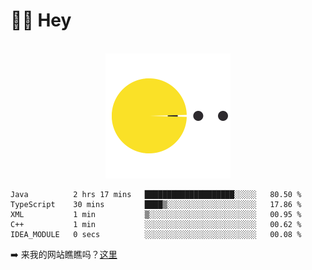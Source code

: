
# 👋🏻 Hey
<div align="center">
	<br>
	<img src="https://raw.githubusercontent.com/Aniket965/Aniket965/master/pacman.svg?sanitize=true" width="200" height="200">
	<br>
</div>

<!--START_SECTION:waka-->

```text
Java          2 hrs 17 mins   ████████████████████░░░░░   80.50 %
TypeScript    30 mins         ████▒░░░░░░░░░░░░░░░░░░░░   17.86 %
XML           1 min           ▒░░░░░░░░░░░░░░░░░░░░░░░░   00.95 %
C++           1 min           ░░░░░░░░░░░░░░░░░░░░░░░░░   00.62 %
IDEA_MODULE   0 secs          ░░░░░░░░░░░░░░░░░░░░░░░░░   00.08 %
```

<!--END_SECTION:waka-->

 ➡️  来我的网站瞧瞧吗？[这里](https://www.shaolongfei.com)
